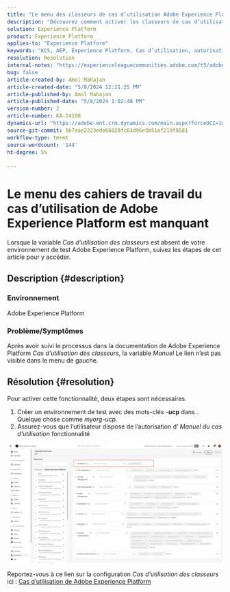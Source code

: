 ```yaml
---
title: "Le menu des classeurs de cas d’utilisation Adobe Experience Platform est manquant"
description: "Découvrez comment activer les classeurs de cas d’utilisation dans Adobe Experience Platform."
solution: Experience Platform
product: Experience Platform
applies-to: "Experience Platform"
keywords: "KCS, AEP, Experience Platform, Cas d’utilisation, autorisations manquantes"
resolution: Resolution
internal-notes: "https://experienceleaguecommunities.adobe.com/t5/adobe-experience-platform/use-case-playbooks-not-visible/td-p/667573"
bug: false
article-created-by: Amol Mahajan
article-created-date: "5/8/2024 12:21:25 PM"
article-published-by: Amol Mahajan
article-published-date: "5/8/2024 1:02:48 PM"
version-number: 2
article-number: KA-24108
dynamics-url: "https://adobe-ent.crm.dynamics.com/main.aspx?forceUCI=1&pagetype=entityrecord&etn=knowledgearticle&id=170f9d76-350d-ef11-9f8a-6045bd045872"
source-git-commit: 5b7aae2223ede66020fc63d96e3b51af210f8581
workflow-type: tm+mt
source-wordcount: '144'
ht-degree: 5%

---
```


# Le menu des cahiers de travail du cas d’utilisation de Adobe Experience Platform est manquant


Lorsque la variable *Cas d’utilisation des classeurs* est absent de votre environnement de test Adobe Experience Platform, suivez les étapes de cet article pour y accéder.

## Description {#description}


### <b>Environnement</b>

Adobe Experience Platform



### <b>Problème/Symptômes</b>

Après avoir suivi le processus dans la documentation de Adobe Experience Platform *Cas d’utilisation des classeurs*, la variable *Manuel* Le lien n’est pas visible dans le menu de gauche.


## Résolution {#resolution}


Pour activer cette fonctionnalité, deux étapes sont nécessaires.

1. Créer un environnement de test avec des mots-clés -<b>ucp</b> dans . Quelque chose comme *myorg-ucp.*
2. Assurez-vous que l’utilisateur dispose de l’autorisation d’ *Manuel du cas d’utilisation* fonctionnalité




![](assets/dae7e4cb-8400-ef11-a1fe-6045bd006b25.png)



Reportez-vous à ce lien sur la configuration *Cas d’utilisation des classeurs* ici : [Cas d’utilisation de Adobe Experience Platform](https://experienceleague.adobe.com/en/docs/experience-platform/use-case-playbooks/playbooks/get-started)
